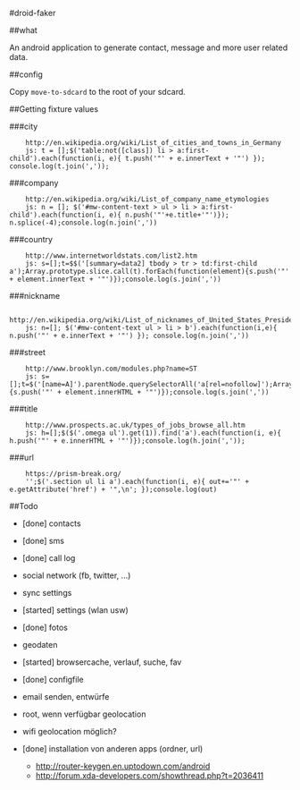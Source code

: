 #droid-faker

##what

An android application to generate contact, message and more user related data.

##config

Copy `move-to-sdcard` to the root of your sdcard.

##Getting fixture values

###city

```
    http://en.wikipedia.org/wiki/List_of_cities_and_towns_in_Germany
    js: t = [];$('table:not([class]) li > a:first-child').each(function(i, e){ t.push('"' + e.innerText + '"') }); console.log(t.join(','));
```

###company

```
    http://en.wikipedia.org/wiki/List_of_company_name_etymologies
    js: n = []; $('#mw-content-text > ul > li > a:first-child').each(function(i, e){ n.push('"'+e.title+'"')}); n.splice(-4);console.log(n.join(','))
```

###country

```
    http://www.internetworldstats.com/list2.htm
    js: s=[];t=$$('[summary=data2] tbody > tr > td:first-child a');Array.prototype.slice.call(t).forEach(function(element){s.push('"' + element.innerText + '"')});console.log(s.join(','))
```

###nickname

```
    http://en.wikipedia.org/wiki/List_of_nicknames_of_United_States_Presidents
    js: n=[]; $('#mw-content-text ul > li > b').each(function(i,e){ n.push('"' + e.innerText + '"') }); console.log(n.join(','))
```

###street

```
    http://www.brooklyn.com/modules.php?name=ST
    js: s=[];t=$('[name=A]').parentNode.querySelectorAll('a[rel=nofollow]');Array.prototype.slice.call(t).forEach(function(element){s.push('"' + element.innerHTML + '"')});console.log(s.join(','))
```

###title

```
    http://www.prospects.ac.uk/types_of_jobs_browse_all.htm
    js: h=[];$($('.omega ul').get(1)).find('a').each(function(i, e){ h.push('"' + e.innerHTML + '"')});console.log(h.join(','));
```

###url

```
    https://prism-break.org/
    '';$('.section ul li a').each(function(i, e){ out+='"' + e.getAttribute('href') + '",\n'; });console.log(out)
```

##Todo

- [done] contacts
- [done] sms
- [done] call log
- social network (fb, twitter, ...)
- sync settings
- [started] settings (wlan usw)
- [done] fotos
- geodaten
- [started] browsercache, verlauf, suche, fav
- [done] configfile

- email senden, entwürfe
- root, wenn verfügbar geolocation
- wifi geolocation möglich?
- [done] installation von anderen apps (ordner, url)
    - http://router-keygen.en.uptodown.com/android
    - http://forum.xda-developers.com/showthread.php?t=2036411
